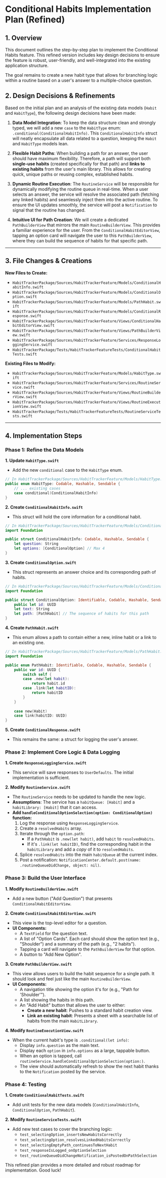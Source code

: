 # Conditional Habits Implementation Plan (Refined)

## 1. Overview

This document outlines the step-by-step plan to implement the Conditional Habits feature. This refined version includes key design decisions to ensure the feature is robust, user-friendly, and well-integrated into the existing application structure.

The goal remains to create a new habit type that allows for branching logic within a routine based on a user's answer to a multiple-choice question.

## 2. Design Decisions & Refinements

Based on the initial plan and an analysis of the existing data models (`Habit` and `HabitType`), the following design decisions have been made:

1.  **Data Model Integration**: To keep the data structure clean and strongly typed, we will add a new `case` to the `HabitType` enum: `.conditional(ConditionalHabitInfo)`. This `ConditionalHabitInfo` struct will neatly encapsulate all data related to a question, keeping the `Habit` and `HabitType` models lean.

2.  **Flexible Habit Paths**: When building a path for an answer, the user should have maximum flexibility. Therefore, a path will support both **single-use habits** (created specifically for that path) and **links to existing habits** from the user's main library. This allows for creating quick, unique paths or reusing complex, established habits.

3.  **Dynamic Routine Execution**: The `RoutineService` will be responsible for dynamically modifying the routine queue in real-time. When a user selects an answer, the service will resolve the associated path (fetching any linked habits) and seamlessly inject them into the active routine. To ensure the UI updates smoothly, the service will post a `Notification` to signal that the routine has changed.

4.  **Intuitive UI for Path Creation**: We will create a dedicated `PathBuilderView` that mirrors the main `RoutineBuilderView`. This provides a familiar experience for the user. From the `ConditionalHabitEditorView`, tapping an option card will navigate the user to this `PathBuilderView`, where they can build the sequence of habits for that specific path.

---

## 3. File Changes & Creations

**New Files to Create:**

*   `HabitTrackerPackage/Sources/HabitTrackerFeature/Models/ConditionalHabitInfo.swift`
*   `HabitTrackerPackage/Sources/HabitTrackerFeature/Models/ConditionalOption.swift`
*   `HabitTrackerPackage/Sources/HabitTrackerFeature/Models/PathHabit.swift`
*   `HabitTrackerPackage/Sources/HabitTrackerFeature/Models/ConditionalResponse.swift`
*   `HabitTrackerPackage/Sources/HabitTrackerFeature/Views/ConditionalHabitEditorView.swift`
*   `HabitTrackerPackage/Sources/HabitTrackerFeature/Views/PathBuilderView.swift`
*   `HabitTrackerPackage/Sources/HabitTrackerFeature/Services/ResponseLoggingService.swift`
*   `HabitTrackerPackage/Tests/HabitTrackerFeatureTests/ConditionalHabitTests.swift`

**Existing Files to Modify:**

*   `HabitTrackerPackage/Sources/HabitTrackerFeature/Models/HabitType.swift`
*   `HabitTrackerPackage/Sources/HabitTrackerFeature/Services/RoutineService.swift`
*   `HabitTrackerPackage/Sources/HabitTrackerFeature/Views/RoutineBuilderView.swift`
*   `HabitTrackerPackage/Sources/HabitTrackerFeature/Views/RoutineExecutionView.swift`
*   `HabitTrackerPackage/Tests/HabitTrackerFeatureTests/RoutineServiceTests.swift`

---

## 4. Implementation Steps

### Phase 1: Refine the Data Models

**1. Update `HabitType.swift`**
*   Add the new `conditional` case to the `HabitType` enum.

```swift
// In HabitTrackerPackage/Sources/HabitTrackerFeature/Models/HabitType.swift
public enum HabitType: Codable, Hashable, Sendable {
    // ... existing cases
    case conditional(ConditionalHabitInfo)
}
```

**2. Create `ConditionalHabitInfo.swift`**
*   This struct will hold the core information for a conditional habit.

```swift
// In HabitTrackerPackage/Sources/HabitTrackerFeature/Models/ConditionalHabitInfo.swift
import Foundation

public struct ConditionalHabitInfo: Codable, Hashable, Sendable {
    let question: String
    let options: [ConditionalOption] // Max 4
}
```

**3. Create `ConditionalOption.swift`**
*   This struct represents an answer choice and its corresponding path of habits.

```swift
// In HabitTrackerPackage/Sources/HabitTrackerFeature/Models/ConditionalOption.swift
import Foundation

public struct ConditionalOption: Identifiable, Codable, Hashable, Sendable {
    public let id: UUID
    let text: String
    let path: [PathHabit] // The sequence of habits for this path
}
```

**4. Create `PathHabit.swift`**
*   This enum allows a path to contain either a new, inline habit or a link to an existing one.

```swift
// In HabitTrackerPackage/Sources/HabitTrackerFeature/Models/PathHabit.swift
import Foundation

public enum PathHabit: Identifiable, Codable, Hashable, Sendable {
    public var id: UUID {
        switch self {
        case .new(let habit):
            return habit.id
        case .link(let habitID):
            return habitID
        }
    }
    
    case new(Habit)
    case link(habitID: UUID)
}
```

**5. Create `ConditionalResponse.swift`**
*   This remains the same: a struct for logging the user's answer.

### Phase 2: Implement Core Logic & Data Logging

**1. Create `ResponseLoggingService.swift`**
*   This service will save responses to `UserDefaults`. The initial implementation is sufficient.

**2. Modify `RoutineService.swift`**
*   The `RoutineService` needs to be updated to handle the new logic.
*   **Assumptions**: The service has a `habitQueue: [Habit]` and a `habitLibrary: [Habit]` that it can access.
*   **Add `handleConditionalOptionSelection(option: ConditionalOption)` function:**
    1.  Log the response using `ResponseLoggingService`.
    2.  Create a `resolvedHabits` array.
    3.  Iterate through the `option.path`:
        *   If a `PathHabit` is `.new(let habit)`, add `habit` to `resolvedHabits`.
        *   If it's `.link(let habitID)`, find the corresponding habit in the `habitLibrary` and add a *copy* of it to `resolvedHabits`.
    4.  Splice `resolvedHabits` into the main `habitQueue` at the current index.
    5.  Post a notification: `NotificationCenter.default.post(name: .routineQueueDidChange, object: nil)`.

### Phase 3: Build the User Interface

**1. Modify `RoutineBuilderView.swift`**
*   Add a new button ("Add Question") that presents `ConditionalHabitEditorView`.

**2. Create `ConditionalHabitEditorView.swift`**
*   This view is the top-level editor for a question.
*   **UI Components:**
    *   A `TextField` for the question text.
    *   A list of "Option Cards". Each card should show the option text (e.g., "Shoulder") and a summary of the path (e.g., "2 habits").
    *   Tapping a card will navigate to the `PathBuilderView` for that option.
    *   A button to "Add New Option".

**3. Create `PathBuilderView.swift`**
*   This view allows users to build the habit sequence for a single path. It should look and feel just like the main `RoutineBuilderView`.
*   **UI Components:**
    *   A navigation title showing the option it's for (e.g., "Path for 'Shoulder'").
    *   A list showing the habits in this path.
    *   An "Add Habit" button that allows the user to either:
        *   **Create a new habit**: Pushes to a standard habit creation view.
        *   **Link an existing habit**: Presents a sheet with a searchable list of habits from the main `HabitLibrary`.

**4. Modify `RoutineExecutionView.swift`**
*   When the current habit's type is `.conditional(let info)`:
    *   Display `info.question` as the main text.
    *   Display each `option` in `info.options` as a large, tappable button.
    *   When an option is tapped, call `routineService.handleConditionalOptionSelection(option:)`.
    *   The view should automatically refresh to show the next habit thanks to the `Notification` posted by the service.

### Phase 4: Testing

**1. Create `ConditionalHabitTests.swift`**
*   Add unit tests for the new data models (`ConditionalHabitInfo`, `ConditionalOption`, `PathHabit`).

**2. Modify `RoutineServiceTests.swift`**
*   Add new test cases to cover the branching logic:
    *   `test_selectingOption_insertsNewHabitsCorrectly`
    *   `test_selectingOption_resolvesLinkedHabitsCorrectly`
    *   `test_selectingEmptyPath_continuesToNextHabit`
    *   `test_responseIsLogged_onOptionSelection`
    *   `test_routineQueueDidChangeNotification_isPostedOnPathSelection`

This refined plan provides a more detailed and robust roadmap for implementation. Good luck!